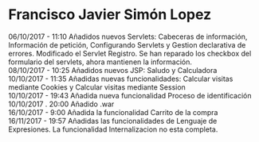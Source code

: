 # Francisco Javier Simón Lopez
06/10/2017 - 11:10 Añadidos nuevos Servlets: Cabeceras de información, Información de petición, Configurando Servlets y Gestion declarativa de errores. Modificado el Servlet Registro. Se han reparado los checkbox del formulario del servlets, ahora mantienen la información. <br>
08/10/2017 - 10:25 Añadidos nuevos JSP: Saludo y Calculadora <br>
10/10/2017 - 11:35 Añadidas nuevas funcionalidades: Calcular visitas mediante Cookies y Calcular visitas mediante Session <br>
10/10/2017 - 19:43 Añadida nueva funcionalidad Proceso de identificación <br>
10/10/2017 . 20:00 Añadido .war <br>
16/10/2017 - 9:00 Añadida la funcionalidad Carrito de la compra <br>
16/11/2017 - 19:57 Añadidas las funcionalidades de Lenguaje de Expresiones. La funcionalidad Internalizacion no esta completa. <br>
